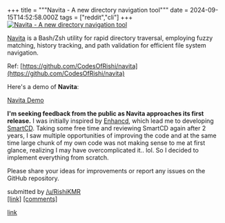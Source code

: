 +++
title = """Navita - A new directory navigation tool"""
date = 2024-09-15T14:52:58.000Z
tags = ["reddit","cli"]
+++
[![Navita - A new directory navigation tool](https://external-preview.redd.it/BVkNtfI-DyVZvhLXLRX3-q603mBpuLgxNnoEf_mYm-c.jpg?width=640&crop=smart&auto=webp&s=148200f303b33bb512313712ae05e2a87ca16439 "Navita - A new directory navigation tool")](https://www.reddit.com/r/commandline/comments/1fhecb9/navita_a_new_directory_navigation_tool/)

[Navita](https://github.com/CodesOfRishi/navita) is a Bash/Zsh utility for rapid directory traversal, employing fuzzy matching, history tracking, and path validation for efficient file system navigation.

Ref: [https://github.com/CodesOfRishi/navita](https://github.com/CodesOfRishi/navita)

Here's a demo of **Navita**:

[Navita Demo](https://reddit.com/link/1fhecb9/video/9mlpib6hkzod1/player)

**I'm seeking feedback from the public as Navita approaches its first release.** I was initially inspired by [Enhancd](https://github.com/babarot/enhancd), which lead me to developing [SmartCD](https://github.com/CodesOfRishi/smartcd). Taking some free time and reviewing SmartCD again after 2 years, I saw multiple opportunities of improving the code and at the same time large chunk of my own code was not making sense to me at first glance, realizing I may have overcomplicated it.. lol. So I decided to implement everything from scratch.

Please share your ideas for improvements or report any issues on the GitHub repository.

submitted by [/u/RishiKMR](https://www.reddit.com/user/RishiKMR)  
[\[link\]](https://www.reddit.com/r/commandline/comments/1fhecb9/navita_a_new_directory_navigation_tool/) [\[comments\]](https://www.reddit.com/r/commandline/comments/1fhecb9/navita_a_new_directory_navigation_tool/)

[link](https://www.reddit.com/r/commandline/comments/1fhecb9/navita_a_new_directory_navigation_tool/)
